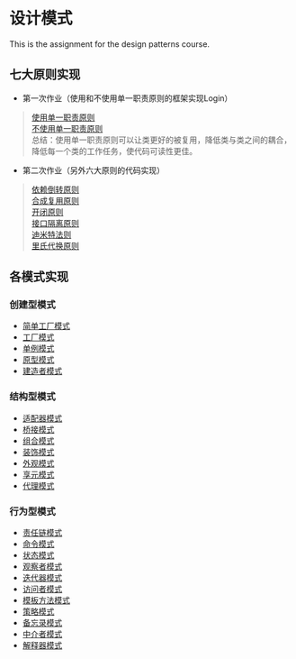 # 设计模式
This is the assignment for the design patterns course.
## 七大原则实现
- 第一次作业（使用和不使用单一职责原则的框架实现Login）
> [使用单一职责原则](https://github.com/lrffun/Design-patterns/tree/master/Login/src/Use_responsibility)<br>
> [不使用单一职责原则](https://github.com/lrffun/Design-patterns/blob/master/Login/src/Not_use_responsibility/Login.java)<br>
> 总结：使用单一职责原则可以让类更好的被复用，降低类与类之间的耦合，降低每一个类的工作任务，使代码可读性更佳。
- 第二次作业（另外六大原则的代码实现）
> [依赖倒转原则](https://github.com/lrffun/Design-patterns/tree/master/%E4%B8%83%E5%A4%A7%E5%8E%9F%E5%88%99/src/%E4%BE%9D%E8%B5%96%E5%80%92%E8%BD%AC%E5%8E%9F%E5%88%99)<br>
> [合成复用原则](https://github.com/lrffun/Design-patterns/tree/master/%E4%B8%83%E5%A4%A7%E5%8E%9F%E5%88%99/src/%E5%90%88%E6%88%90%E5%A4%8D%E7%94%A8%E5%8E%9F%E5%88%99)<br>
> [开闭原则](https://github.com/lrffun/Design-patterns/tree/master/%E4%B8%83%E5%A4%A7%E5%8E%9F%E5%88%99/src/%E5%BC%80%E9%97%AD%E5%8E%9F%E5%88%99)<br>
> [接口隔离原则](https://github.com/lrffun/Design-patterns/tree/master/%E4%B8%83%E5%A4%A7%E5%8E%9F%E5%88%99/src/%E6%8E%A5%E5%8F%A3%E9%9A%94%E7%A6%BB%E5%8E%9F%E5%88%99)<br>
> [迪米特法则](https://github.com/lrffun/Design-patterns/tree/master/%E4%B8%83%E5%A4%A7%E5%8E%9F%E5%88%99/src/%E8%BF%AA%E7%B1%B3%E7%89%B9%E6%B3%95%E5%88%99)<br>
> [里氏代换原则](https://github.com/lrffun/Design-patterns/tree/master/%E4%B8%83%E5%A4%A7%E5%8E%9F%E5%88%99/src/%E9%87%8C%E6%B0%8F%E4%BB%A3%E6%8D%A2%E5%8E%9F%E5%88%99)<br>
## 各模式实现
### 创建型模式
- [简单工厂模式](https://github.com/lrffun/Design-patterns/tree/master/%E7%AE%80%E5%8D%95%E5%B7%A5%E5%8E%82%E6%A8%A1%E5%BC%8F)
- [工厂模式](https://github.com/lrffun/Design-patterns/tree/master/%E5%B7%A5%E5%8E%82%E6%A8%A1%E5%BC%8F)
- [单例模式](https://github.com/lrffun/Design-patterns/tree/master/%E5%8D%95%E4%BE%8B%E6%A8%A1%E5%BC%8F)
- [原型模式](https://github.com/lrffun/Design-patterns/tree/master/%E5%8E%9F%E5%9E%8B%E6%A8%A1%E5%BC%8F)
- [建造者模式](https://github.com/lrffun/Design-patterns/tree/master/%E5%BB%BA%E9%80%A0%E8%80%85%E6%A8%A1%E5%BC%8F)
### 结构型模式
- [适配器模式](https://github.com/lrffun/Design-patterns/tree/master/%E9%80%82%E9%85%8D%E5%99%A8%E6%A8%A1%E5%BC%8F)
- [桥接模式](https://github.com/lrffun/Design-patterns/tree/master/%E6%A1%A5%E6%8E%A5%E6%A8%A1%E5%BC%8F)
- [组合模式](https://github.com/lrffun/Design-patterns/tree/master/%E7%BB%84%E5%90%88%E6%A8%A1%E5%BC%8F)
- [装饰模式](https://github.com/lrffun/Design-patterns/tree/master/%E8%A3%85%E9%A5%B0%E6%A8%A1%E5%BC%8F)
- [外观模式](https://github.com/lrffun/Design-patterns/tree/master/%E5%A4%96%E8%A7%82%E6%A8%A1%E5%BC%8F)
- [享元模式](https://github.com/lrffun/Design-patterns/tree/master/%E4%BA%AB%E5%85%83%E6%A8%A1%E5%BC%8F)
- [代理模式](https://github.com/lrffun/Design-patterns/tree/master/%E4%BB%A3%E7%90%86%E6%A8%A1%E5%BC%8F)
### 行为型模式
- [责任链模式](https://github.com/lrffun/Design-patterns/tree/master/%E8%B4%A3%E4%BB%BB%E9%93%BE%E6%A8%A1%E5%BC%8F)
- [命令模式](https://github.com/lrffun/Design-patterns/tree/master/%E5%91%BD%E4%BB%A4%E6%A8%A1%E5%BC%8F)
- [状态模式](https://github.com/lrffun/Design-patterns/tree/master/%E7%8A%B6%E6%80%81%E6%A8%A1%E5%BC%8F)
- [观察者模式](https://github.com/lrffun/Design-patterns/tree/master/%E8%A7%82%E5%AF%9F%E8%80%85%E6%A8%A1%E5%BC%8F)
- [迭代器模式](https://github.com/lrffun/Design-patterns/tree/master/%E8%BF%AD%E4%BB%A3%E5%99%A8%E6%A8%A1%E5%BC%8F)
- [访问者模式](https://github.com/lrffun/Design-patterns/tree/master/%E8%AE%BF%E9%97%AE%E8%80%85%E6%A8%A1%E5%BC%8F)
- [模板方法模式](https://github.com/lrffun/Design-patterns/tree/master/%E6%A8%A1%E6%9D%BF%E6%96%B9%E6%B3%95%E6%A8%A1%E5%BC%8F)
- [策略模式](https://github.com/lrffun/Design-patterns/tree/master/%E7%AD%96%E7%95%A5%E6%A8%A1%E5%BC%8F)
- [备忘录模式](https://github.com/lrffun/Design-patterns/tree/master/%E5%A4%87%E5%BF%98%E5%BD%95%E6%A8%A1%E5%BC%8F)
- [中介者模式](https://github.com/lrffun/Design-patterns/tree/master/%E4%B8%AD%E4%BB%8B%E8%80%85%E6%A8%A1%E5%BC%8F)
- [解释器模式](https://github.com/lrffun/Design-patterns/tree/master/%E8%A7%A3%E9%87%8A%E5%99%A8%E6%A8%A1%E5%BC%8F)
